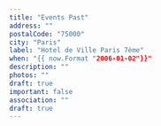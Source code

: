 ```yaml
---
title: "Events Past"
address: ""
postalCode: "75000"
city: "Paris"
label: "Hotel de Ville Paris 7ème"
when: "{{ now.Format "2006-01-02"}}"
description: ""
photos: ""
draft: true
important: false
association: ""
draft: true
---
```

